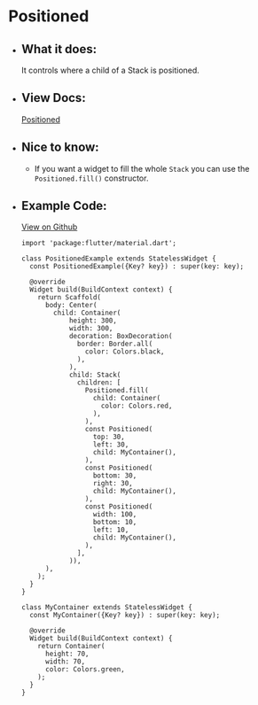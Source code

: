 # Positioned

- ## What it does:
  It controls where a child of a Stack is positioned.

- ## View Docs:
  [Positioned](https://api.flutter.dev/flutter/widgets/Positioned-class.html)

- ## Nice to know:
  - If you want a widget to fill the whole `Stack` you can use the `Positioned.fill()` constructor.
  
- ## Example Code:
  [View on Github](https://github.com/TheUltimateOptimist/Widgets/blob/master/example_writer/lib/positioned_example.dart)

  ```
  import 'package:flutter/material.dart';

  class PositionedExample extends StatelessWidget {
    const PositionedExample({Key? key}) : super(key: key);

    @override
    Widget build(BuildContext context) {
      return Scaffold(
        body: Center(
          child: Container(
              height: 300,
              width: 300,
              decoration: BoxDecoration(
                border: Border.all(
                  color: Colors.black,
                ),
              ),
              child: Stack(
                children: [
                  Positioned.fill(
                    child: Container(
                      color: Colors.red,
                    ),
                  ),
                  const Positioned(
                    top: 30,
                    left: 30,
                    child: MyContainer(),
                  ),
                  const Positioned(
                    bottom: 30,
                    right: 30,
                    child: MyContainer(),
                  ),
                  const Positioned(
                    width: 100,
                    bottom: 10,
                    left: 10,
                    child: MyContainer(),
                  ),
                ],
              )),
        ),
      );
    }
  }

  class MyContainer extends StatelessWidget {
    const MyContainer({Key? key}) : super(key: key);

    @override
    Widget build(BuildContext context) {
      return Container(
        height: 70,
        width: 70,
        color: Colors.green,
      );
    }
  }
  ```
